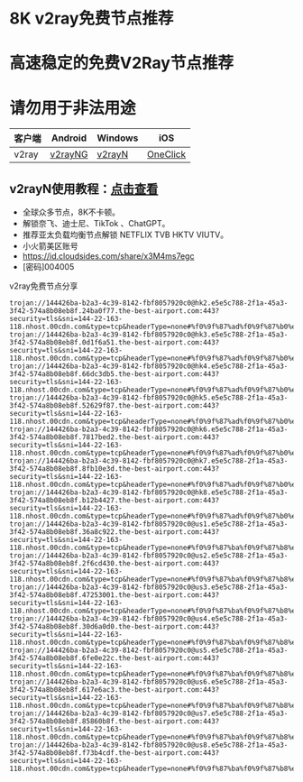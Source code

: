 # 8K v2ray免费节点推荐
# 高速稳定的免费V2Ray节点推荐
# 请勿用于非法用途

|  客户端  | Android  | Windows  | iOS  |
|  ----  | ----   | ----  |----  |
| v2ray  | [v2rayNG](https://www.v2rayfree.eu.org/post/v2rayNg-tutorial/) | [v2rayN](https://www.v2rayfree.eu.org/post/v2rayN-tutorial/) | [OneClick](https://www.v2rayfree.eu.org/post/oneclick/) |
## v2rayN使用教程：[点击查看](https://www.v2rayfree.eu.org/post/v2rayN-tutorial/) 

- 全球众多节点，8K不卡顿。
- 解锁奈飞、迪士尼、TikTok 、ChatGPT。
- 推荐亚太负载均衡节点解锁 NETFLIX TVB HKTV VIUTV。
- 小火箭美区账号
- https://id.cloudsides.com/share/x3M4ms7egc
- [密码]004005


v2ray免费节点分享
```trojan://144426ba-b2a3-4c39-8142-fbf8057920c0@hk1.e5e5c788-2f1a-45a3-3f42-574a8b08eb8f.6df03129.the-best-airport.com:443?security=tls&sni=144-22-163-118.nhost.00cdn.com&type=tcp&headerType=none#%f0%9f%87%ad%f0%9f%87%b0%e9%a6%99%e6%b8%af+01+%7c+%e4%b8%93%e7%ba%bf
trojan://144426ba-b2a3-4c39-8142-fbf8057920c0@hk2.e5e5c788-2f1a-45a3-3f42-574a8b08eb8f.24ba0f77.the-best-airport.com:443?security=tls&sni=144-22-163-118.nhost.00cdn.com&type=tcp&headerType=none#%f0%9f%87%ad%f0%9f%87%b0%e9%a6%99%e6%b8%af+02+%7c+%e4%b8%93%e7%ba%bf
trojan://144426ba-b2a3-4c39-8142-fbf8057920c0@hk3.e5e5c788-2f1a-45a3-3f42-574a8b08eb8f.0d1f6a51.the-best-airport.com:443?security=tls&sni=144-22-163-118.nhost.00cdn.com&type=tcp&headerType=none#%f0%9f%87%ad%f0%9f%87%b0%e9%a6%99%e6%b8%af+03+%7c+%e4%b8%93%e7%ba%bf
trojan://144426ba-b2a3-4c39-8142-fbf8057920c0@hk4.e5e5c788-2f1a-45a3-3f42-574a8b08eb8f.66dc3db5.the-best-airport.com:443?security=tls&sni=144-22-163-118.nhost.00cdn.com&type=tcp&headerType=none#%f0%9f%87%ad%f0%9f%87%b0%e9%a6%99%e6%b8%af+04+%7c+%e4%b8%93%e7%ba%bf
trojan://144426ba-b2a3-4c39-8142-fbf8057920c0@hk5.e5e5c788-2f1a-45a3-3f42-574a8b08eb8f.52629f87.the-best-airport.com:443?security=tls&sni=144-22-163-118.nhost.00cdn.com&type=tcp&headerType=none#%f0%9f%87%ad%f0%9f%87%b0%e9%a6%99%e6%b8%af+05+%7c+%e4%b8%93%e7%ba%bf
trojan://144426ba-b2a3-4c39-8142-fbf8057920c0@hk6.e5e5c788-2f1a-45a3-3f42-574a8b08eb8f.7817bed2.the-best-airport.com:443?security=tls&sni=144-22-163-118.nhost.00cdn.com&type=tcp&headerType=none#%f0%9f%87%ad%f0%9f%87%b0%e9%a6%99%e6%b8%af+06+%7c+%e4%b8%93%e7%ba%bf
trojan://144426ba-b2a3-4c39-8142-fbf8057920c0@hk7.e5e5c788-2f1a-45a3-3f42-574a8b08eb8f.8fb10e3d.the-best-airport.com:443?security=tls&sni=144-22-163-118.nhost.00cdn.com&type=tcp&headerType=none#%f0%9f%87%ad%f0%9f%87%b0%e9%a6%99%e6%b8%af+07+%7c+%e4%b8%93%e7%ba%bf
trojan://144426ba-b2a3-4c39-8142-fbf8057920c0@hk8.e5e5c788-2f1a-45a3-3f42-574a8b08eb8f.b12b4427.the-best-airport.com:443?security=tls&sni=144-22-163-118.nhost.00cdn.com&type=tcp&headerType=none#%f0%9f%87%ad%f0%9f%87%b0%e9%a6%99%e6%b8%af+08+%7c+%e4%b8%93%e7%ba%bf
trojan://144426ba-b2a3-4c39-8142-fbf8057920c0@us1.e5e5c788-2f1a-45a3-3f42-574a8b08eb8f.36a8c922.the-best-airport.com:443?security=tls&sni=144-22-163-118.nhost.00cdn.com&type=tcp&headerType=none#%f0%9f%87%ba%f0%9f%87%b8%e7%be%8e%e5%9b%bd+01+%7c+%e4%b8%93%e7%ba%bf
trojan://144426ba-b2a3-4c39-8142-fbf8057920c0@us2.e5e5c788-2f1a-45a3-3f42-574a8b08eb8f.2f6cd430.the-best-airport.com:443?security=tls&sni=144-22-163-118.nhost.00cdn.com&type=tcp&headerType=none#%f0%9f%87%ba%f0%9f%87%b8%e7%be%8e%e5%9b%bd+02+%7c+%e4%b8%93%e7%ba%bf
trojan://144426ba-b2a3-4c39-8142-fbf8057920c0@us3.e5e5c788-2f1a-45a3-3f42-574a8b08eb8f.47253001.the-best-airport.com:443?security=tls&sni=144-22-163-118.nhost.00cdn.com&type=tcp&headerType=none#%f0%9f%87%ba%f0%9f%87%b8%e7%be%8e%e5%9b%bd+03+%7c+%e4%b8%93%e7%ba%bf
trojan://144426ba-b2a3-4c39-8142-fbf8057920c0@us4.e5e5c788-2f1a-45a3-3f42-574a8b08eb8f.30d6a0d0.the-best-airport.com:443?security=tls&sni=144-22-163-118.nhost.00cdn.com&type=tcp&headerType=none#%f0%9f%87%ba%f0%9f%87%b8%e7%be%8e%e5%9b%bd+04+%7c+%e4%b8%93%e7%ba%bf
trojan://144426ba-b2a3-4c39-8142-fbf8057920c0@us5.e5e5c788-2f1a-45a3-3f42-574a8b08eb8f.6fe0e22c.the-best-airport.com:443?security=tls&sni=144-22-163-118.nhost.00cdn.com&type=tcp&headerType=none#%f0%9f%87%ba%f0%9f%87%b8%e7%be%8e%e5%9b%bd+05+%7c+%e4%b8%93%e7%ba%bf
trojan://144426ba-b2a3-4c39-8142-fbf8057920c0@us6.e5e5c788-2f1a-45a3-3f42-574a8b08eb8f.617e6ac3.the-best-airport.com:443?security=tls&sni=144-22-163-118.nhost.00cdn.com&type=tcp&headerType=none#%f0%9f%87%ba%f0%9f%87%b8%e7%be%8e%e5%9b%bd+06+%7c+%e4%b8%93%e7%ba%bf
trojan://144426ba-b2a3-4c39-8142-fbf8057920c0@us7.e5e5c788-2f1a-45a3-3f42-574a8b08eb8f.85860b8f.the-best-airport.com:443?security=tls&sni=144-22-163-118.nhost.00cdn.com&type=tcp&headerType=none#%f0%9f%87%ba%f0%9f%87%b8%e7%be%8e%e5%9b%bd+07+%7c+%e4%b8%93%e7%ba%bf
trojan://144426ba-b2a3-4c39-8142-fbf8057920c0@us8.e5e5c788-2f1a-45a3-3f42-574a8b08eb8f.f73b4cdf.the-best-airport.com:443?security=tls&sni=144-22-163-118.nhost.00cdn.com&type=tcp&headerType=none#%f0%9f%87%ba%f0%9f%87%b8%e7%be%8e%e5%9b%bd+08+%7c+%e4%b8%93%e7%ba%bf



